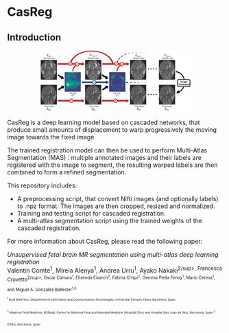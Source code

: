 # CasReg

## Introduction

<p align="center">
  <img src="https://github.com/ValBcn/CasReg/blob/master/images/casc_net.png?raw=true" title="Overview of the cascaded registration method" width=70% height=70%>
</p>


CasReg is a deep learning model based on cascaded networks, that produce small amounts of displacement to warp progressively the moving image towards the fixed image. 

The trained registration model can then be used to perform Multi-Atlas Segmentation (MAS) : multiple annotated images and their labels are registered with the image to segment, the resulting warped labels are then combined to form a refined segmentation.

This repository includes:
  - A preprocessing script, that convert Nifti images (and optionally labels) to .npz format. The images are then cropped, resized and normalized.
  - Training and testing script for cascaded registration.
  - A multi-atlas segmentation script using the trained weights of the cascaded registration.

For more information about CasReg, please read the following paper:

*Unsupervised fetal brain MR segmentation using multi-atlas deep learning registration*\
Valentin Comte<sup>1</sup>, Mireia Alenya<sup>1</sup>, Andrea Urru<sup>1</sup>, Ayako Nakaki<sup>2/sup>, Francesca Crovetto<sup>2/sup>, Oscar Camara<sup>1</sup>, Elisenda Eixarch<sup>2</sup>, Fàtima Crispi<sup>2</sup>, Gemma Piella Fenoy<sup>1</sup>, Mario Ceresa<sup>1</sup>, and Miguel A. González Ballester<sup>1,3<sup>\
<sup>1</sup> BCN MedTech, Department of Information and Communication Technologies, Universitat Pompeu
Fabra, Barcelona, Spain\
<sup>2</sup> Maternal Fetal Medicine, BCNatal, Center for Maternal Fetal and Neonatal Medicine (Hospital Clínic
and Hospital Sant Joan de Déu), Barcelona, Spain
<sup>3</sup> ICREA, Barcelona, Spain
